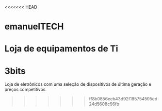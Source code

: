 <<<<<<< HEAD
# emanuelTECH
Loja de equipamentos de Ti
=======
# 3bits
Loja de eletrônicos com uma seleção de dispositivos de última geração e preços competitivos.
>>>>>>> ff8b0856eeb43d92f185754595ed24d5608c96fb
